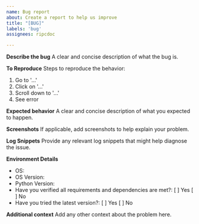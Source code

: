 ```yaml
---
name: Bug report
about: Create a report to help us improve
title: "[BUG]"
labels: 'bug'
assignees: ripcdoc

---
```


**Describe the bug**
A clear and concise description of what the bug is.

**To Reproduce**
Steps to reproduce the behavior:
1. Go to '...'
2. Click on '...'
3. Scroll down to '...'
4. See error

**Expected behavior**
A clear and concise description of what you expected to happen.

**Screenshots**
If applicable, add screenshots to help explain your problem.

**Log Snippets**
Provide any relevant log snippets that might help diagnose the issue.

**Environment Details**
 - OS: 
 - OS Version: 
 - Python Version: 
 - Have you verified all requirements and dependencies are met?: [ ] Yes [ ] No
 - Have you tried the latest version?: [ ] Yes [ ] No

**Additional context**
Add any other context about the problem here.
